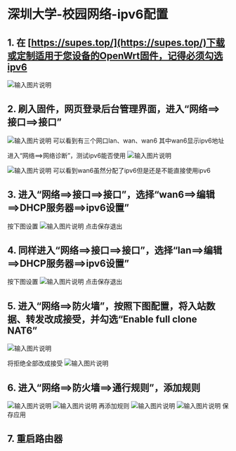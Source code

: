 # 深圳大学-校园网络-ipv6配置


## 1. 在 [https://supes.top/](https://supes.top/)下载或定制适用于您设备的OpenWrt固件，记得必须勾选ipv6
![输入图片说明](/jpg/1.jpg)

## 2. 刷入固件，网页登录后台管理界面，进入“网络==>接口==>接口”
![输入图片说明](/jpg/2.jpg)
可以看到有三个网口lan、wan、wan6
其中wan6显示ipv6地址

进入“网络==>网络诊断”，测试ipv6能否使用
![输入图片说明](/jpg/3.jpg)

![输入图片说明](/jpg/4.jpg)
可以看到wan6虽然分配了ipv6但是还是不能直接使用ipv6


## 3. 进入“网络==>接口==>接口”，选择“wan6==>编辑==>DHCP服务器==>ipv6设置”
按下图设置
![输入图片说明](/jpg/5.jpg)
点击保存退出

## 4. 同样进入“网络==>接口==>接口”，选择“lan==>编辑==>DHCP服务器==>ipv6设置”
按下图设置
![输入图片说明](/jpg/6.jpg)
点击保存退出

## 5. 进入“网络==>防火墙”，按照下图配置，将入站数据、转发改成接受，并勾选“Enable full clone NAT6”
![输入图片说明](/jpg/7.jpg)

将拒绝全部改成接受
![输入图片说明](/jpg/8.jpg)

## 6. 进入“网络==>防火墙==>通行规则”，添加规则
![输入图片说明](/jpg/9.jpg)
![输入图片说明](/jpg/10.jpg)
再添加规则
![输入图片说明](/jpg/11.jpg)
![输入图片说明](/jpg/12.jpg)
保存应用
## 7. 重启路由器
